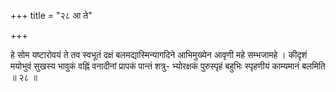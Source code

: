 +++
title = "२८ आ ते"

+++

हे सोम यष्टारोवयं ते तव स्वभूतं दक्षं बलमद्यास्मिन्यागदिने आभिमुख्येन आवृणी महे सम्भजामहे । कीदृशं मयोभुवं सुखस्य भावुकं वह्निं वनादीनां प्रापकं पान्तं शत्रु- भ्योरक्षकं पुरुस्पृहं बहुभिः स्पृहणीयं काम्यमानं बलमिति ॥ २८ ॥